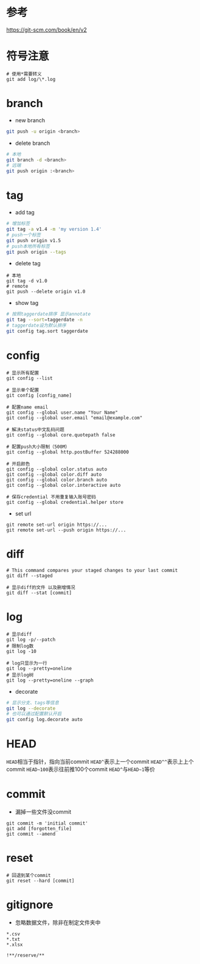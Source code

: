 # 参考

https://git-scm.com/book/en/v2

# 符号注意

```
# 使用*需要转义
git add log/\*.log
```

# branch

* new branch

```bash
git push -u origin <branch>
```

* delete branch

```bash
# 本地
git branch -d <branch>
# 远端
git push origin :<branch>
```

# tag

* add tag

```bash
# 增加标签
git tag -a v1.4 -m 'my version 1.4'
# push一个标签
git push origin v1.5
# push本地所有标签
git push origin --tags
```

* delete tag

```
# 本地
git tag -d v1.0
# remote
git push --delete origin v1.0
```

* show tag

```bash
# 按照taggerdate排序 显示annotate
git tag --sort=taggerdate -n
# taggerdate设为默认排序
git config tag.sort taggerdate
```

# config

```
# 显示所有配置
git config --list

# 显示单个配置
git config [config_name]

# 配置name email
git config --global user.name "Your Name"
git config --global user.email "email@example.com"

# 解决status中文乱码问题
git config --global core.quotepath false

# 配置push大小限制（500M）
git config --global http.postBuffer 524288000

# 开启颜色
git config --global color.status auto
git config --global color.diff auto
git config --global color.branch auto
git config --global color.interactive auto

# 保存credential 不用重复输入账号密码
git config --global credential.helper store
```

* set url

```
git remote set-url origin https://...
git remote set-url --push origin https://...
```

# diff

```
# This command compares your staged changes to your last commit
git diff --staged

# 显示diff的文件 以及删增情况
git diff --stat [commit]
```

# log

```
# 显示diff
git log -p/--patch
# 限制log数
git log -10

# log只显示为一行
git log --pretty=oneline
# 显示log树
git log --pretty=oneline --graph
```

* decorate

```bash
# 显示分支、tags等信息
git log --decorate
# 也可以通过配置默认开启
git config log.decorate auto
```

# HEAD

`HEAD`相当于指针，指向当前commit
`HEAD^`表示上一个commit
`HEAD^^`表示上上个commit
`HEAD~100`表示往前推100个commit
`HEAD^`与`HEAD~1`等价

# commit

* 漏掉一些文件没commit

```
git commit -m 'initial commit'
git add [forgotten_file]
git commit --amend
```

# reset

```
# 回退到某个commit
git reset --hard [commit]
```

# gitignore

* 忽略数据文件，除非在制定文件夹中

```
*.csv
*.txt
*.xlsx

!**/reserve/**

```